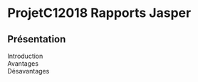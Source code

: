 # ProjetC12018 Rapports Jasper

## Présentation
Introduction</br>
Avantages </br>
Désavantages </br>
